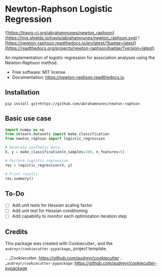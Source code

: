 
# Newton-Raphson Logistic Regression
![https://travis-ci.org/abrahamnunes/newton_raphson](https://img.shields.io/travis/abrahamnunes/newton_raphson.svg) ![https://newton-raphson.readthedocs.io/en/latest/?badge=latest](https://readthedocs.org/projects/newton-raphson/badge/?version=latest)


An implementation of logistic regression for association analyses using the Newton-Raphson method.

- Free software: MIT license
- Documentation: https://newton-raphson.readthedocs.io.

## Installation

```  
pip install git+https://github.com/abrahamnunes/newton-raphson
```

## Basic use case

``` python
import numpy as np
from sklearn.datasets import make_classification
from newton_raphson import logistic_regression

# Generate synthetic data
X, y = make_classification(n_samples=100, n_features=5)

# Perform logistic regression
res = logistic_regression(X, y)

# Print results
res.summary()
```


## To-Do


- [ ] Add unit tests for Hessian scaling factor
- [ ] Add unit test for Hessian conditioning
- [ ] Add capability to monitor each optimization iteration step

## Credits


This package was created with Cookiecutter_ and the `audreyr/cookiecutter-pypackage`_ project template.

.. _Cookiecutter: https://github.com/audreyr/cookiecutter
.. _`audreyr/cookiecutter-pypackage`: https://github.com/audreyr/cookiecutter-pypackage
